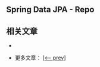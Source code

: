 ## Spring Data JPA - Repo

## 相关文章

+ []()

- 更多文章： [[<-- prev]](../spring-data-jpa-repo-2/README.md)